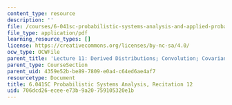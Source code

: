 ```yaml
---
content_type: resource
description: ''
file: /courses/6-041sc-probabilistic-systems-analysis-and-applied-probability-fall-2013/706dcd26eceee73b9a20759105320e1b_MIT6_041SCF13_rec12.pdf
file_type: application/pdf
learning_resource_types: []
license: https://creativecommons.org/licenses/by-nc-sa/4.0/
ocw_type: OCWFile
parent_title: 'Lecture 11: Derived Distributions; Convolution; Covariance and Correlation'
parent_type: CourseSection
parent_uid: 4359e52b-be89-7809-e0a4-c64ed6ae4af7
resourcetype: Document
title: 6.041SC Probabilistic Systems Analysis, Recitation 12
uid: 706dcd26-ecee-e73b-9a20-759105320e1b
---
```

